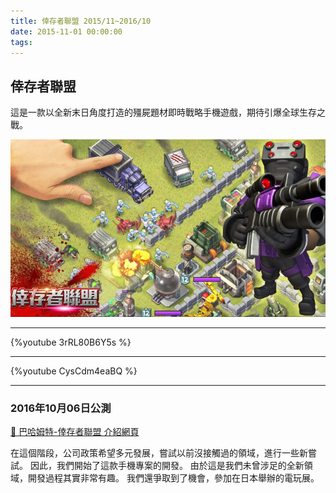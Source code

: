 ```yaml
---
title: 倖存者聯盟 2015/11~2016/10
date: 2015-11-01 00:00:00
tags:
---
```


## 倖存者聯盟
這是一款以全新末日角度打造的殭屍題材即時戰略手機遊戲，期待引爆全球生存之戰。

![倖存者聯盟](../images/survivor.jpg)

---

{%youtube 3rRL80B6Y5s %}

---

{%youtube CysCdm4eaBQ %}

---

### 2016年10月06日公測

[🔗 巴哈姆特-倖存者聯盟 介紹網頁](https://acg.gamer.com.tw/acgDetail.php?s=85429)

在這個階段，公司政策希望多元發展，嘗試以前沒接觸過的領域，進行一些新嘗試。
因此，我們開始了這款手機專案的開發。
由於這是我們未曾涉足的全新領域，開發過程其實非常有趣。
我們還爭取到了機會，參加在日本舉辦的電玩展。
